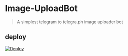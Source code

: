 # Image-UploadBot

> A simplest telegram to telegra.ph image uploader bot

## deploy 

[![Deploy](https://www.herokucdn.com/deploy/button.svg)](https://heroku.com/deploy?template=https://github.com/REX-BOTZ/REX-TELEGRAPH-UPLOADER)
